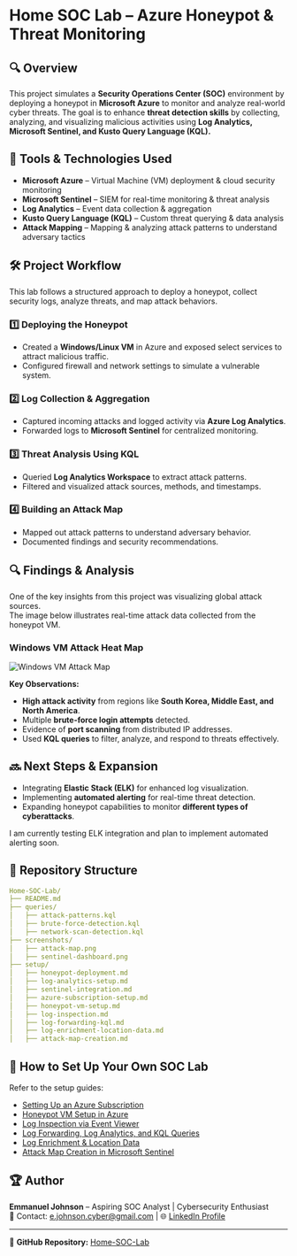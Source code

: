 # Home SOC Lab – Azure Honeypot & Threat Monitoring

## 🔍 Overview
This project simulates a **Security Operations Center (SOC)** environment by deploying a honeypot in **Microsoft Azure** to monitor and analyze real-world cyber threats. The goal is to enhance **threat detection skills** by collecting, analyzing, and visualizing malicious activities using **Log Analytics, Microsoft Sentinel, and Kusto Query Language (KQL).**

## 🔧 Tools & Technologies Used
- **Microsoft Azure** – Virtual Machine (VM) deployment & cloud security monitoring
- **Microsoft Sentinel** – SIEM for real-time monitoring & threat analysis
- **Log Analytics** – Event data collection & aggregation
- **Kusto Query Language (KQL)** – Custom threat querying & data analysis
- **Attack Mapping** – Mapping & analyzing attack patterns to understand adversary tactics

## 🛠 Project Workflow
This lab follows a structured approach to deploy a honeypot, collect security logs, analyze threats, and map attack behaviors.

### 1️⃣ Deploying the Honeypot
- Created a **Windows/Linux VM** in Azure and exposed select services to attract malicious traffic.
- Configured firewall and network settings to simulate a vulnerable system.

### 2️⃣ Log Collection & Aggregation
- Captured incoming attacks and logged activity via **Azure Log Analytics**.
- Forwarded logs to **Microsoft Sentinel** for centralized monitoring.

### 3️⃣ Threat Analysis Using KQL
- Queried **Log Analytics Workspace** to extract attack patterns.
- Filtered and visualized attack sources, methods, and timestamps.

### 4️⃣ Building an Attack Map
- Mapped out attack patterns to understand adversary behavior.
- Documented findings and security recommendations.

## 🔍 Findings & Analysis  
One of the key insights from this project was visualizing global attack sources.  
The image below illustrates real-time attack data collected from the honeypot VM.

### **Windows VM Attack Heat Map**
![Windows VM Attack Map](windows-vm-attack-map.png)

**Key Observations:**
- **High attack activity** from regions like **South Korea, Middle East, and North America**.
- Multiple **brute-force login attempts** detected.
- Evidence of **port scanning** from distributed IP addresses.
- Used **KQL queries** to filter, analyze, and respond to threats effectively.

## 🔜 Next Steps & Expansion
- Integrating **Elastic Stack (ELK)** for enhanced log visualization.  
- Implementing **automated alerting** for real-time threat detection.  
- Expanding honeypot capabilities to monitor **different types of cyberattacks**.  

I am currently testing ELK integration and plan to implement automated alerting soon.

## 📂 Repository Structure
```yaml
Home-SOC-Lab/
├── README.md
├── queries/
│   ├── attack-patterns.kql
│   ├── brute-force-detection.kql
│   ├── network-scan-detection.kql
├── screenshots/
│   ├── attack-map.png
│   ├── sentinel-dashboard.png
├── setup/
│   ├── honeypot-deployment.md
│   ├── log-analytics-setup.md
│   ├── sentinel-integration.md
│   ├── azure-subscription-setup.md
│   ├── honeypot-vm-setup.md
│   ├── log-inspection.md
│   ├── log-forwarding-kql.md
│   ├── log-enrichment-location-data.md
│   ├── attack-map-creation.md
```

## 📜 How to Set Up Your Own SOC Lab
Refer to the setup guides:
- [Setting Up an Azure Subscription](setup/azure-subscription-setup.md)
- [Honeypot VM Setup in Azure](setup/honeypot-vm-setup.md)
- [Log Inspection via Event Viewer](setup/log-inspection.md)
- [Log Forwarding, Log Analytics, and KQL Queries](setup/log-forward-kql.md)
- [Log Enrichment & Location Data](setup/log-enrichment-location-data.md)
- [Attack Map Creation in Microsoft Sentinel](setup/attack-map-creation.md)

## 🏆 Author
**Emmanuel Johnson** – Aspiring SOC Analyst | Cybersecurity Enthusiast  
📧 Contact: e.johnson.cyber@gmail.com | 🌐 [LinkedIn Profile](https://www.linkedin.com/in/manny-johnson)

---

🔗 **GitHub Repository:** [Home-SOC-Lab](https://github.com/EJCyber/Home-SOC-Lab)
